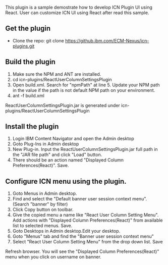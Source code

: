This plugin is a sample demostrate how to develop ICN Plugin UI using React.
User can customize ICN UI using React after read this sample.



## Get the plugin
* Clone the repo: git clone https://github.ibm.com/ECM-Nexus/icn-plugins.git


## Build the plugin

1. Make sure the NPM and ANT are installed.
2. cd icn-plugins/ReactUserColumnSettingsPlugin
3. Open build.xml. Search for "npmPath" at line 5. Update your NPM path in the value if the path is not default NPM path on your environment.
4. ant -f build.xml 

ReactUserColumnSettingsPlugin.jar is generated under icn-plugins/ReactUserColumnSettingsPlugin

## Install the plugin
1. Login IBM Content Navigator and open the Admin desktop
2. Goto Plug-Ins in Admin desktop
3. New Plug-in. Input the ReactUserColumnSettingsPlugin.jar full path in the "JAR file path" and click "Load" button.
4. There should be an action named "Displayed Column Preferences(React)".  Save.


## Configure ICN menu using the plugin.
1. Goto Menus in Admin desktop.
2. Find and select the "Default banner user session context menu". (Search "banner" by filter)
3. Click Copy button on toolbar.
4. Give the copied menu a name like "React User Column Setting Menu".  Add actions with "Displayed Column Preferences(React)" from available list to selected menus. Save.
5. Goto Desktops in Admin desktop.Edit your desktop.
6. Goto "Menus" tab and find the "Banner user session context menu"
7. Select "React User Column Setting Menu" from the drop down list.  Save

Refresh browser. You will see the "Displayed Column Preferences(React)" menu when you click on username on banner.
